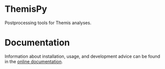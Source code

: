 # ThemisPy
Postprocessing tools for Themis analyses.


# Documentation
Information about installation, usage, and development advice can be found in the [online documentation](https://aeb.github.io/ThemisPy).
